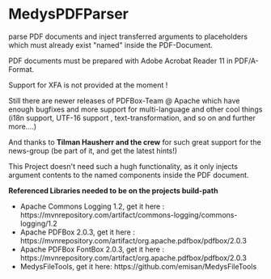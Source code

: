 # MedysPDFParser
parse PDF documents and inject transferred arguments to placeholders which must already exist "named" inside the PDF-Document.

PDF documents must be prepared with Adobe Acrobat Reader 11 in PDF/A-Format.

Support for XFA is not provided at the moment !

Still there are newer releases of PDFBox-Team @ Apache which have enough bugfixes and more support for multi-language and other cool things (i18n support, UTF-16 support , text-transformation, and so on and further more....)

And thanks to <b>Tilman Hausherr and the crew</b> for such great support for the news-group (be part of it, and get the latest hints!)

This Project doesn't need such a hugh functionality, as it only injects argument contents to the named components inside the PDF document.

<b>Referenced Libraries needed to be on the projects build-path</b>
<ul>
  <li>Apache Commons Logging 1.2, get it here : https://mvnrepository.com/artifact/commons-logging/commons-logging/1.2</li>
  <li>Apache PDFBox 2.0.3, get it here : https://mvnrepository.com/artifact/org.apache.pdfbox/pdfbox/2.0.3</li>
  <li>Apache PDFBox FontBox 2.0.3, get it here : https://mvnrepository.com/artifact/org.apache.pdfbox/pdfbox/2.0.3</li>
  <li>MedysFileTools, get it here: https://github.com/emisan/MedysFileTools</li>
</ul>
